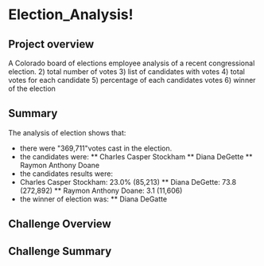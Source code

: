 # Election_Analysis!


## Project overview
A Colorado board of elections employee analysis of a recent congressional election.
2) total number of votes
3) list of candidates with votes
4) total votes for each candidate
5) percentage of each candidates votes
6) winner of the election


## Summary
The analysis of election shows that:
* there were "369,711"votes cast in the election.
* the candidates were:
** Charles Casper Stockham
** Diana DeGette
** Raymon Anthony Doane
* the candidates results were:
* Charles Casper Stockham: 23.0% (85,213)
** Diana DeGette: 73.8 (272,892)
** Raymon Anthony Doane: 3.1 (11,606)
* the winner of election was:
** Diana DeGatte


## Challenge Overview
## Challenge Summary
